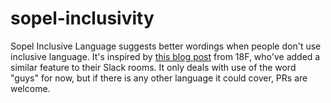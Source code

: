# sopel-inclusivity

Sopel Inclusive Language suggests better wordings when people don't use
inclusive language. It's inspired by [this blog
post](https://18f.gsa.gov/2016/01/12/hacking-inclusion-by-customizing-a-slack-bot/)
from 18F, who've added a similar feature to their Slack rooms. It only deals
with use of the word "guys" for now, but if there is any other language it
could cover, PRs are welcome.
